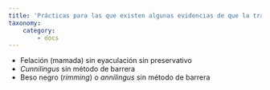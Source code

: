 ```yaml
---
title: 'Prácticas para las que existen algunas evidencias de que la transmisión puede ocurrir'
taxonomy:
    category:
        - docs
---
```


* Felación (mamada) sin eyaculación sin preservativo
* _Cunnilingus_ sin método de barrera
* Beso negro (_rimming_) o _annilingus_ sin método de barrera